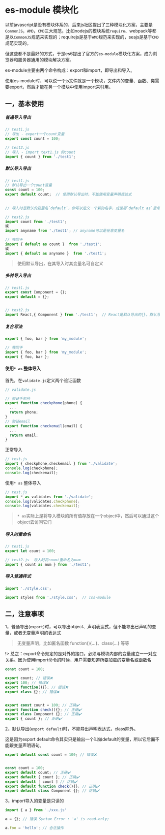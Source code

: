 # es-module 模块化   

以前javascript是没有模块体系的，后来js社区提出了三种模块化方案，主要是`CommonJS`，`AMD`，`CMD`三大规范。比如nodejs的模块系统`require`、webpack等都是以`CommonJS`规范来实现的；requirejs是基于`AMD`规范来实现的，seajs是基于`CMD`规范实现的。

但这些都不是最好的方式，于是es6提出了官方的`es-module`模块化方案，成为浏览器和服务器通用的模块解决方案。  

es-module主要由两个命令构成：export和import，即导出和导入。   

使用es-module时，可以说一个js文件就是一个模块，文件内的变量、函数、类需要export，然后才能在另一个模块中使用import来引用。
## 一，基本使用

##### 普通导入导出
```js
// test1.js 
// 导出 - export一个count变量
export const count = 100;

// test2.js 
// 导入 - import text1.js 的count
import { count } from './test1';
```


##### 默认导入导出
```js
// test1.js 
// 默认导出一个count变量
const count = 100;
export default count;  // 使用默认导出时，不能使用变量声明表达式
  
  
// 导入时是默认的变量名`default`，你可以定义一个新的名字，或使用`default as`重命名  

// test2.js 
import count from './test1';
或
import anyname from './test1'; // anyname可以是任意变量名  

// 等同于  
import { default as count }  from './test1';
或
import { default as anyname }  from './test1';
```
> 使用默认导出，在其导入时其变量名可自定义


##### 多种导入导出
```js
// test1.js 
export const Component = {};
export default = {};


// test2.js 
import React,{ Component } from './test1';  // React是默认导出的{}，默认导出的变量是可以自定义的

```


##### 复合写法
```js
export { foo, bar } from 'my_module';

// 等同于
import { foo, bar } from 'my_module';
export { foo, bar };

```

#### 使用`* as` 整体导入
首先，在`validate.js`定义两个验证函数
```js
// validate.js

// 验证手机号
export function checkphone(phone) {
  ...
  return phone;
}
// 验证email
export function checkemail(email) {
  ...
  return email;
}

```

正常导入
```js
// test.js
import { checkphone,checkemail } from './validate';
console.log(checkphone);
console.log(checkemail);
```

使用`* as` 整体导入
```js
// test.js
import * as validates from './validate';
console.log(validates.checkphone);
console.log(validates.checkemail);
```
> `* as`实际上是将导入模块的所有值存放在一个object中，然后可以通过这个object去访问它们



##### 导入时重命名
```js
// test1.js
export let count = 100;  

// test2.js  导入时将count重命名为num
import { count as num } from './test1';

```

##### 导入普通样式
```js
import './style.css';

import styles from './style.css';  // css-module
```

## 二，注意事项

1，普通导出(`export`)时，可以导出object、声明表达式，但不能导出已声明的变量，或者无变量声明的表达式
> 无变量声明，比如匿名函数 function(){...}、class{...} 等等  

!> 总之：export命令规定的是对外的接口，必须与模块内部的变量建立一一对应关系。因为使用import命令的时候，用户需要知道所要加载的变量名或函数名  

```js
const count = 100;  

export count; // 错误❌
export 100; // 错误❌
export function(){}; // 错误❌
export class {}; // 错误❌


export const count = 100; // 正确✔️
export function check(){}; // 正确✔️
export class Component {}; // 正确✔️
export { count }; // 正确✔️
```
  

2，默认导出(`export default`)时，不能导出声明表达式，class除外。  

这是因为export default命令其实只是输出一个叫做default的变量，所以它后面不能跟变量声明语句。  
```js
export default const count = 100; // 错误❌


const count = 100;
export default count; // 正确✔️
export default { count }; // 正确✔️
export default [ count ] // 正确✔️
export default function check(){}; // 正确✔️
export default class Component {}; // 正确✔️
```

3，import导入的变量是只读的
```js
import { a } from './xxx.js'

a = {}; // 错误 Syntax Error : 'a' is read-only;

a.foo = 'hello'; // 合法操作
```